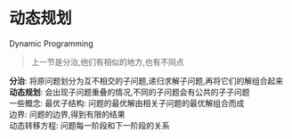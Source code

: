 # 动态规划
Dynamic Programming
> 上一节是分治,他们有相似的地方,也有不同点
    
**分治**: 将原问题划分为互不相交的子问题,递归求解子问题,再将它们的解组合起来  
**动态规划**: 会出现子问题重叠的情况,不同的子问题会有公共的子子问题  
一些概念: 
最优子结构: 问题的最优解由相关子问题的最优解组合而成  
边界: 问题的边界,得到有限的结果  
动态转移方程: 问题每一阶段和下一阶段的关系  

